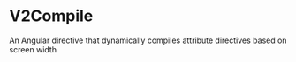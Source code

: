 # V2Compile

An Angular directive that dynamically compiles attribute directives based on screen width